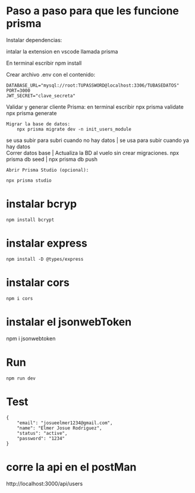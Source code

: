 
# Paso a paso para que les funcione prisma
Instalar dependencias:

intalar la extension en vscode llamada prisma

En terminal escribir 
    npm install


Crear archivo .env con el contenido:

    DATABASE_URL="mysql://root:TUPASSWORD@localhost:3306/TUBASEDATOS"
    PORT=3000
    JWT_SECRET="clave_secreta"


Validar y generar cliente Prisma:
    en terminal escribir 
    npx prisma validate
    npx prisma generate


    Migrar la base de datos:
        npx prisma migrate dev -n init_users_module

se usa subir para subri cuando no hay datos  |       se usa para subir cuando ya hay datos    
    Correr datos base                        |       Actualiza la BD al vuelo sin crear migraciones.
    npx prisma db seed                       |       npx prisma db push

    Abrir Prisma Studio (opcional):

    npx prisma studio

# instalar bcryp
    npm install bcrypt 

# instalar express
    npm install -D @types/express

# instalar cors
    npm i cors

# instalar el jsonwebToken
npm i jsonwebtoken

# Run 
    npm run dev

# Test
    {
        "email": "josueelmer1234@gmail.com",
        "name": "Elmer Josue Rodriguez",
        "status": "active",
        "password": "1234"
    }

# corre la api en el postMan
http://localhost:3000/api/users